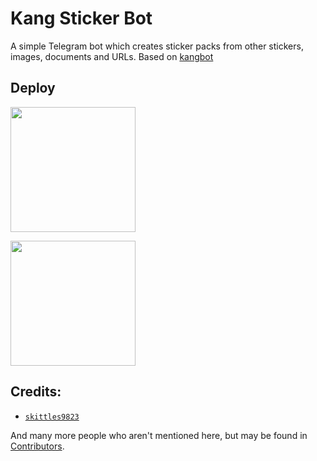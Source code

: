 # Kang Sticker Bot
A simple Telegram bot which creates sticker packs from other stickers, images, documents and URLs. Based on [kangbot](https://github.com/skittles9823/kangbot)

## Deploy
<p><a href="https://heroku.com/deploy?template=https://github.com/arfin03/kang-stickerbot"> <img src="https://img.shields.io/badge/Deploy%20to%20Heroku-blueviolet?style=for-the-badge&logo=heroku" width="200""/></a></p>

<p><a href="https://railway.app/new/template?template=https%3A%2F%2Fgithub.com%2Fbreakdowns%2Fkang-stickerbot&envs=TOKEN&TOKENDesc=The+Telegram+bot+token+that+you+get+from+https%3A%2F%2Ft.me%2FBotFather.&referralCode=Hafitz"> <img src="https://img.shields.io/badge/Deploy%20to%20Railway-blueviolet?style=for-the-badge&logo=railway" width="200""/></a></p>

## Credits:
- [`skittles9823`](https://github.com/skittles9823)

And many more people who aren't mentioned here, but may be found in [Contributors](https://github.com/breakdowns/kang-stickerbot/graphs/contributors).
